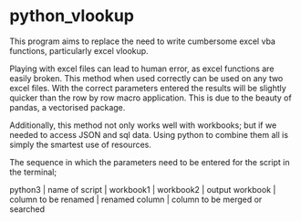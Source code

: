 # python_vlookup

This program aims to replace the need to write cumbersome excel vba functions, particularly excel vlookup.

Playing with excel files can lead to human error, as excel functions are easily broken. This method when used correctly can be used on any two excel files. With the correct parameters entered the results will be slightly quicker than the row by row macro application. This is due to the beauty of pandas, a vectorised package.

Additionally, this method not only works well with workbooks; but if we needed to access JSON and sql data. Using python to combine them all is simply the smartest use of resources.


The sequence in which the parameters need to be entered for the script in the terminal;

python3 | name of script | workbook1 | workbook2 | output workbook | column to be renamed | renamed column | column to be merged or searched
